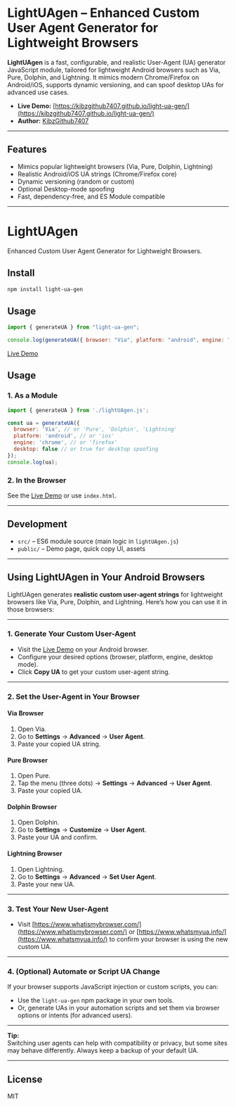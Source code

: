 # LightUAgen – Enhanced Custom User Agent Generator for Lightweight Browsers

**LightUAgen** is a fast, configurable, and realistic User-Agent (UA) generator JavaScript module, tailored for lightweight Android browsers such as Via, Pure, Dolphin, and Lightning. It mimics modern Chrome/Firefox on Android/iOS, supports dynamic versioning, and can spoof desktop UAs for advanced use cases.

- **Live Demo:** [https://kibzgithub7407.github.io/light-ua-gen/](https://kibzgithub7407.github.io/light-ua-gen/)
- **Author:** [KibzGithub7407](https://github.com/KibzGithub7407)

---

## Features

- Mimics popular lightweight browsers (Via, Pure, Dolphin, Lightning)
- Realistic Android/iOS UA strings (Chrome/Firefox core)
- Dynamic versioning (random or custom)
- Optional Desktop-mode spoofing
- Fast, dependency-free, and ES Module compatible

---

# LightUAgen

Enhanced Custom User Agent Generator for Lightweight Browsers.

## Install

```bash
npm install light-ua-gen
```

## Usage

```js
import { generateUA } from "light-ua-gen";

console.log(generateUA({ browser: "Via", platform: "android", engine: "chrome" }));
```

[Live Demo](https://kibzgithub7407.github.io/light-ua-gen/)

## Usage

### 1. As a Module

```js
import { generateUA } from './lightUAgen.js';

const ua = generateUA({
  browser: 'Via', // or 'Pure', 'Dolphin', 'Lightning'
  platform: 'android', // or 'ios'
  engine: 'chrome', // or 'firefox'
  desktop: false // or true for desktop spoofing
});
console.log(ua);
```

### 2. In the Browser

See the [Live Demo](https://kibzgithub7407.github.io/light-ua-gen/) or use `index.html`.

---

## Development

- `src/` – ES6 module source (main logic in `lightUAgen.js`)
- `public/` – Demo page, quick copy UI, assets

---

## Using LightUAgen in Your Android Browsers

LightUAgen generates **realistic custom user-agent strings** for lightweight browsers like Via, Pure, Dolphin, and Lightning. Here’s how you can use it in those browsers:

---

### 1. **Generate Your Custom User-Agent**

- Visit the [Live Demo](https://kibzgithub7407.github.io/light-ua-gen/) on your Android browser.
- Configure your desired options (browser, platform, engine, desktop mode).
- Click **Copy UA** to get your custom user-agent string.

---

### 2. **Set the User-Agent in Your Browser**

#### **Via Browser**
1. Open Via.
2. Go to **Settings** → **Advanced** → **User Agent**.
3. Paste your copied UA string.

#### **Pure Browser**
1. Open Pure.
2. Tap the menu (three dots) → **Settings** → **Advanced** → **User Agent**.
3. Paste your copied UA.

#### **Dolphin Browser**
1. Open Dolphin.
2. Go to **Settings** → **Customize** → **User Agent**.
3. Paste your UA and confirm.

#### **Lightning Browser**
1. Open Lightning.
2. Go to **Settings** → **Advanced** → **Set User Agent**.
3. Paste your new UA.

---

### 3. **Test Your New User-Agent**

- Visit [https://www.whatismybrowser.com/](https://www.whatismybrowser.com/) or [https://www.whatsmyua.info/](https://www.whatsmyua.info/) to confirm your browser is using the new custom UA.

---

### 4. **(Optional) Automate or Script UA Change**

If your browser supports JavaScript injection or custom scripts, you can:
- Use the `light-ua-gen` npm package in your own tools.
- Or, generate UAs in your automation scripts and set them via browser options or intents (for advanced users).

---

**Tip:**  
Switching user agents can help with compatibility or privacy, but some sites may behave differently. Always keep a backup of your default UA.

---

## License

MIT
